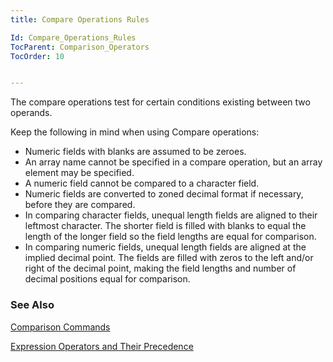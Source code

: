```yaml
---
title: Compare Operations Rules

Id: Compare_Operations_Rules
TocParent: Comparison_Operators
TocOrder: 10


---
```


The compare operations test for certain conditions existing between two operands. 

Keep the following in mind when using Compare operations: 

- Numeric fields with blanks are assumed to be zeroes.
- An array name cannot be specified in a compare operation, but an array element may be specified.
- A numeric field cannot be compared to a character field.
- Numeric fields are converted to zoned decimal format if necessary, before they are compared.
- In comparing character fields, unequal length fields are aligned to their leftmost character. The shorter field is filled with blanks to equal the length of the longer field so the field lengths are equal for comparison.
- In comparing numeric fields, unequal length fields are aligned at the implied decimal point. The fields are filled with zeros to the left and/or right of the decimal point, making the field lengths and number of decimal positions equal for comparison.

### See Also
[Comparison Commands](Comparison_Commands.html)

[Expression Operators and Their Precedence](Expression_Operators_and_their_Precedence.html) 
